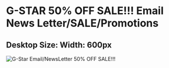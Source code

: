
# G-STAR 50% OFF SALE!!!  Email News Letter/SALE/Promotions
## Desktop Size: Width: 600px

 ![G-Star Email/NewsLetter 50% OFF SALE!!!](images/G-Star_Readme_img "Desktop version")


